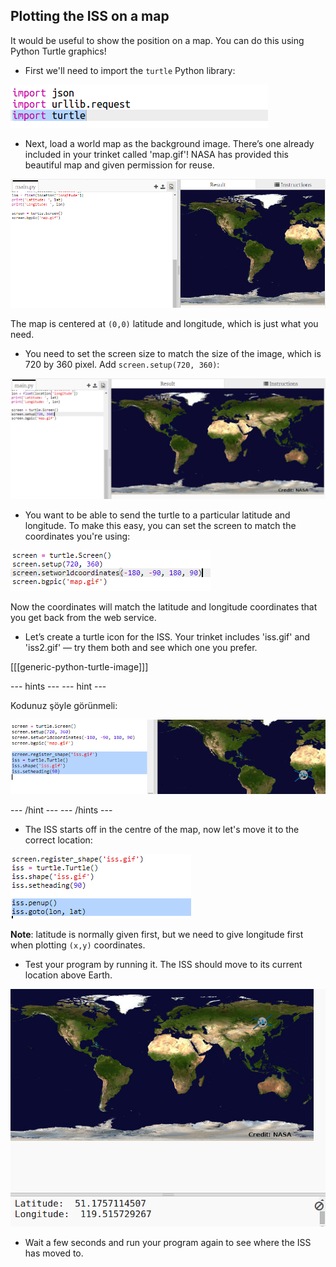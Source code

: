## Plotting the ISS on a map

It would be useful to show the position on a map. You can do this using Python Turtle graphics!

+ First we'll need to import the `turtle` Python library:

![ekran görüntüsü](images/iss-turtle.png)

+ Next, load a world map as the background image. There’s one already included in your trinket called 'map.gif'! NASA has provided this beautiful map and given permission for reuse. 

![ekran görüntüsü](images/iss-map.png)

The map is centered at `(0,0)` latitude and longitude, which is just what you need.

+ You need to set the screen size to match the size of the image, which is 720 by 360 pixel. Add `screen.setup(720, 360)`:

![ekran görüntüsü](images/iss-setup.png)

+ You want to be able to send the turtle to a particular latitude and longitude. To make this easy, you can set the screen to match the coordinates you're using:

![ekran görüntüsü](images/iss-world.png)

Now the coordinates will match the latitude and longitude coordinates that you get back from the web service.

+ Let’s create a turtle icon for the ISS. Your trinket includes 'iss.gif' and 'iss2.gif' — try them both and see which one you prefer. 

[[[generic-python-turtle-image]]]

\--- hints \--- \--- hint \---

Kodunuz şöyle görünmeli:

![ekran görüntüsü](images/iss-image.png)

\--- /hint \--- \--- /hints \---

+ The ISS starts off in the centre of the map, now let's move it to the correct location:

![ekran görüntüsü](images/iss-plot.png)

**Note**: latitude is normally given first, but we need to give longitude first when plotting `(x,y)` coordinates.

+ Test your program by running it. The ISS should move to its current location above Earth. 

![ekran görüntüsü](images/iss-plotted.png)

+ Wait a few seconds and run your program again to see where the ISS has moved to.
